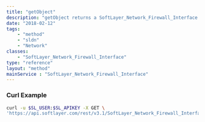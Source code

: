 ```yaml
---
title: "getObject"
description: "getObject returns a SoftLayer_Network_Firewall_Interface object. You can only get objects for servers attached to your account that have a network firewall enabled. "
date: "2018-02-12"
tags:
    - "method"
    - "sldn"
    - "Network"
classes:
    - "SoftLayer_Network_Firewall_Interface"
type: "reference"
layout: "method"
mainService : "SoftLayer_Network_Firewall_Interface"
---
```


### Curl Example
```bash
curl -u $SL_USER:$SL_APIKEY -X GET \
'https://api.softlayer.com/rest/v3.1/SoftLayer_Network_Firewall_Interface/{SoftLayer_Network_Firewall_InterfaceID}/getObject'
```
